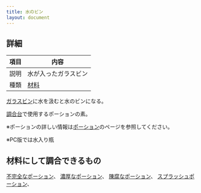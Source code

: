 ```yaml
---
title: 水のビン
layout: document
---
```

## 詳細

|項目|内容|
|---|---|
|説明|水が入ったガラスビン|
|種類|[材料](材料)|

[ガラスビン](ガラスビン)に水を汲むと水のビンになる。

[調合台](調合台)で使用するポーションの素。

※ポーションの詳しい情報は[ポーション](ポーション)のページを参照してください。

※PC版では水入り瓶

## 材料にして調合できるもの

[不完全なポーション](不完全なポーション)、
[濃厚なポーション](濃厚なポーション)、
[陳腐なポーション](陳腐なポーション)、
[スプラッシュポーション](スプラッシュポーション)、
